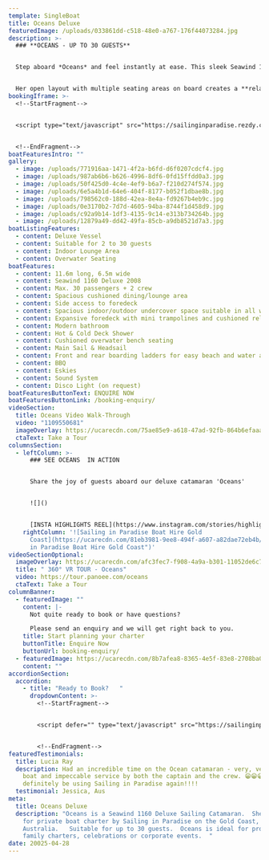 ```yaml
---
template: SingleBoat
title: Oceans Deluxe
featuredImage: /uploads/033861dd-c518-48e0-a767-176f44073284.jpg
description: >-
  ### **O﻿CEANS - UP TO 30 GUESTS**


  Step aboard *Oceans* and feel instantly at ease. This sleek Seawind 1160 Deluxe catamaran offers the perfect balance of space and comfort, making her just as suited to intimate gatherings as she is to lively group celebrations.


  Her open layout with multiple seating areas on board creates a **relaxed, social atmosphere**. Whether you’re celebrating a milestone, popping the question, enjoying a family day out, or hosting a corporate event, *Oceans* sets the stage for memorable moments on the Gold Coast waters.
bookingIframe: >-
  <!--StartFragment-->


  <script type="text/javascript" src="https://sailinginparadise.rezdy.com/pluginJs?script=modal"></script> <a id="button-booking" class="button-booking rezdy rezdy-modal" href="https://sailinginparadise.rezdy.com/productsCalendar/279456?iframe=true" style="">Check Availability and BOOK NOW</a>


  <!--EndFragment-->
boatFeaturesIntro: ""
gallery:
  - image: /uploads/771916aa-1471-4f2a-b6fd-d6f0207cdcf4.jpg
  - image: /uploads/987ab6b6-b626-4996-8df6-0fd15ffdd0a3.jpg
  - image: /uploads/50f425d0-4c4e-4ef9-b6a7-f210d274f574.jpg
  - image: /uploads/6e5a4b1d-64e6-404f-8177-b052f1dbae8b.jpg
  - image: /uploads/798562c0-188d-42ea-8e4a-fd9267b4eb9c.jpg
  - image: /uploads/0e3170b2-7d7d-4605-94ba-8744f1d458d9.jpg
  - image: /uploads/c92a9b14-1df3-4135-9c14-e313b734264b.jpg
  - image: /uploads/12879a49-dd42-49fa-85cb-a9db8521d7a3.jpg
boatListingFeatures:
  - content: Deluxe Vessel
  - content: Suitable for 2 to 30 guests
  - content: Indoor Lounge Area
  - content: Overwater Seating
boatFeatures:
  - content: 11.6m long, 6.5m wide
  - content: Seawind 1160 Deluxe 2008
  - content: M﻿ax. 30 passengers + 2 crew
  - content: Spacious cushioned dining/lounge area
  - content: Side access to foredeck
  - content: Spacious indoor/outdoor undercover space suitable in all weather
  - content: Expansive foredeck with mini trampolines and cushioned relaxation area
  - content: Modern bathroom
  - content: Hot & Cold Deck Shower
  - content: Cushioned overwater bench seating
  - content: Main Sail & Headsail
  - content: Front and rear boarding ladders for easy beach and water access
  - content: BBQ
  - content: Eskies
  - content: Sound System
  - content: D﻿isco Light (on request)
boatFeaturesButtonText: ENQUIRE NOW
boatFeaturesButtonLink: /booking-enquiry/
videoSection:
  title: Oceans Video Walk-Through
  video: "1109550681"
  imageOverlay: https://ucarecdn.com/75ae85e9-a618-47ad-92fb-864b6efaaa20/
  ctaText: Take a Tour
columnsSection:
  - leftColumn: >-
      ### S﻿EE OCEANS  IN ACTION


      S﻿hare the joy of guests aboard our deluxe catamaran 'Oceans'


      ![]()


      [I﻿NSTA HIGHLIGHTS REEL](https://www.instagram.com/stories/highlights/17928120349525159/)
    rightColumn: '![Sailing in Paradise Boat Hire Gold
      Coast](https://ucarecdn.com/81eb3981-9ee8-494f-a607-a82dae72eb4b/ "Sailing
      in Paradise Boat Hire Gold Coast")'
videoSectionOptional:
  imageOverlay: https://ucarecdn.com/afc3fec7-f908-4a9a-b301-11052de6c71e/
  title: " 360° VR TOUR - Oceans"
  video: https://tour.panoee.com/oceans
  ctaText: Take a Tour
columnBanner:
  - featuredImage: ""
    content: |-
      N﻿ot quite ready to book or have questions?

      P﻿lease send an enquiry and we will get right back to you.
    title: Start planning your charter
    buttonTitle: Enquire Now
    buttonUrl: booking-enquiry/
  - featuredImage: https://ucarecdn.com/8b7afea8-8365-4e5f-83e8-2708ba0f979e/
    content: ""
accordionSection:
  accordion:
    - title: "Ready to Book?   "
      dropdownContent: >-
        <!--StartFragment-->


        <script defer="" type="text/javascript" src="https://sailinginparadise.rezdy.com/pluginJs"></script> <iframe seamless="" width="100%" height="1000px" frameborder="0" class="rezdy" src="https://sailinginparadise.rezdy.com/catalog/279456/private-charters?iframe=true"></iframe>


        <!--EndFragment-->
featuredTestimonials:
  title: Lucia Ray
  description: Had an incredible time on the Ocean catamaran - very, very nice
    boat and impeccable service by both the captain and the crew. 😁😁😁 Will
    definitely be using Sailing in Paradise again!!!!
  testimonial: Jessica, Aus
meta:
  title: Oceans Deluxe
  description: "Oceans is a Seawind 1160 Deluxe Sailing Catamaran.  She is offered
    for private boat charter by Sailing in Paradise on the Gold Coast,
    Australia.   Suitable for up to 30 guests.  Oceans is ideal for proposals,
    family charters, celebrations or corporate events.  "
date: 20025-04-28
---
```

